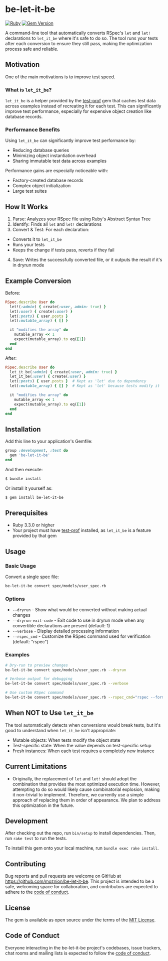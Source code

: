 # be-let-it-be

[![Ruby](https://github.com/moznion/be-let-it-be/actions/workflows/main.yml/badge.svg)](https://github.com/moznion/be-let-it-be/actions/workflows/main.yml) [![Gem Version](https://badge.fury.io/rb/be-let-it-be.svg?icon=si%3Arubygems)](https://badge.fury.io/rb/be-let-it-be)

A command-line tool that automatically converts RSpec's `let` and `let!` declarations to `let_it_be` where it's safe to do so. The tool runs your tests after each conversion to ensure they still pass, making the optimization process safe and reliable.

## Motivation

One of the main motivations is to improve test speed.

### What is `let_it_be`?

`let_it_be` is a helper provided by the [test-prof](https://github.com/test-prof/test-prof) gem that caches test data across examples instead of recreating it for each test. This can significantly improve test performance, especially for expensive object creation like database records.

### Performance Benefits

Using `let_it_be` can significantly improve test performance by:

- Reducing database queries
- Minimizing object instantiation overhead
- Sharing immutable test data across examples

Performance gains are especially noticeable with:

- Factory-created database records
- Complex object initialization
- Large test suites

## How It Works

1. Parse: Analyzes your RSpec file using Ruby's Abstract Syntax Tree
2. Identify: Finds all `let` and `let!` declarations
3. Convert & Test: For each declaration:
  - Converts it to `let_it_be`
  - Runs your tests
  - Keeps the change if tests pass, reverts if they fail
4. Save: Writes the successfully converted file, or it outputs the result if it's in dryrun mode

## Example Conversion

Before:

```ruby
RSpec.describe User do
  let!(:admin) { create(:user, admin: true) }
  let(:user) { create(:user) }
  let(:posts) { user.posts }
  let(:mutable_array) { [] }

  it "modifies the array" do
    mutable_array << 1
    expect(mutable_array).to eq([1])
  end
end
```

After:

```ruby
RSpec.describe User do
  let_it_be(:admin) { create(:user, admin: true) }
  let_it_be(:user) { create(:user) }
  let(:posts) { user.posts }  # Kept as 'let' due to dependency
  let(:mutable_array) { [] }  # Kept as 'let' because tests modify it

  it "modifies the array" do
    mutable_array << 1
    expect(mutable_array).to eq([1])
  end
end
```

## Installation

Add this line to your application's Gemfile:

```ruby
group :development, :test do
  gem 'be-let-it-be'
end
```

And then execute:

```bash
$ bundle install
```

Or install it yourself as:

```bash
$ gem install be-let-it-be
```

## Prerequisites

- Ruby 3.3.0 or higher
- Your project must have [test-prof](https://github.com/test-prof/test-prof) installed, as `let_it_be` is a feature provided by that gem

## Usage

### Basic Usage

Convert a single spec file:

```bash
be-let-it-be convert spec/models/user_spec.rb
```

### Options

- `--dryrun` - Show what would be converted without making actual changes
- `--dryrun-exit-code` - Exit code to use in dryrun mode when any convertible declarations are present (default: 1)
- `--verbose` - Display detailed processing information
- `--rspec_cmd` - Customize the RSpec command used for verification (default: "rspec")

### Examples

```bash
# Dry-run to preview changes
be-let-it-be convert spec/models/user_spec.rb --dryrun

# Verbose output for debugging
be-let-it-be convert spec/models/user_spec.rb --verbose

# Use custom RSpec command
be-let-it-be convert spec/models/user_spec.rb --rspec_cmd="rspec --format progress"
```

## When NOT to Use `let_it_be`

The tool automatically detects when conversions would break tests, but it's good to understand when `let_it_be` isn't appropriate:

- Mutable objects: When tests modify the object state
- Test-specific state: When the value depends on test-specific setup
- Fresh instances: When each test requires a completely new instance

## Current Limitations

- Originally, the replacement of `let` and `let!` should adopt the combination that provides the most optimized execution time. However, attempting to do so would likely cause combinatorial explosion, making it non-trivial to implement. Therefore, we currently use a simple approach of replacing them in order of appearance. We plan to address this optimization in the future.

## Development

After checking out the repo, run `bin/setup` to install dependencies. Then, run `rake test` to run the tests.

To install this gem onto your local machine, run `bundle exec rake install`.

## Contributing

Bug reports and pull requests are welcome on GitHub at https://github.com/moznion/be-let-it-be. This project is intended to be a safe, welcoming space for collaboration, and contributors are expected to adhere to the [code of conduct](https://github.com/moznion/be-let-it-be/blob/main/CODE_OF_CONDUCT.md).

## License

The gem is available as open source under the terms of the [MIT License](https://opensource.org/licenses/MIT).

## Code of Conduct

Everyone interacting in the be-let-it-be project's codebases, issue trackers, chat rooms and mailing lists is expected to follow the [code of conduct](https://github.com/moznion/be-let-it-be/blob/main/CODE_OF_CONDUCT.md).

